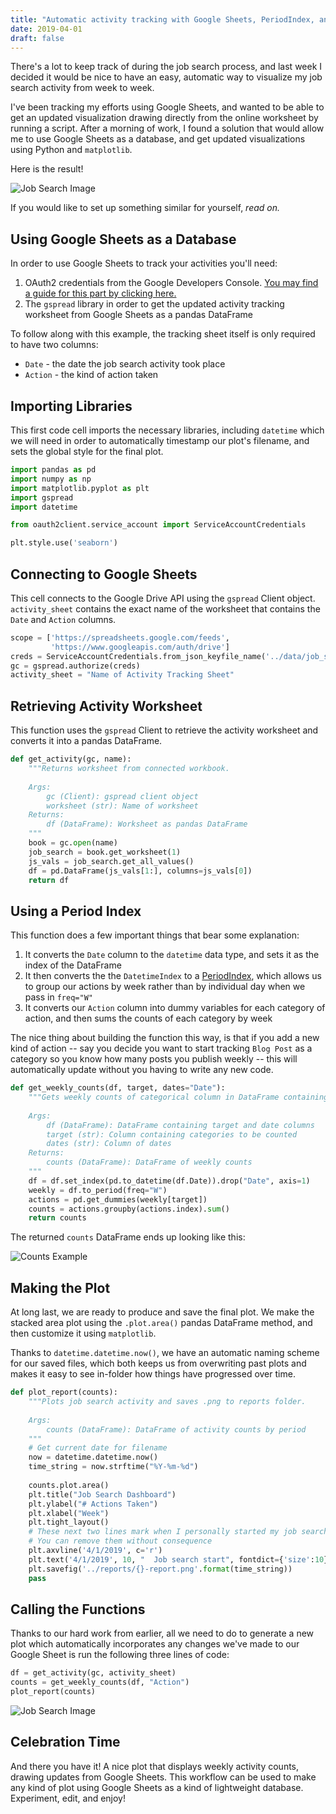```yaml
---
title: "Automatic activity tracking with Google Sheets, PeriodIndex, and matplotlib"
date: 2019-04-01
draft: false
---
```


There's a lot to keep track of during the job search process, and last week I decided it would be nice to have an easy, automatic way to visualize my job search activity from week to week.

I've been tracking my efforts using Google Sheets, and wanted to be able to get an updated visualization drawing directly from the online worksheet by running a script. After a morning of work, I found a solution that would allow me to use Google Sheets as a database, and get updated visualizations using Python and `matplotlib`.

Here is the result!

![Job Search Image](/img/2019-04-26-report.png)

If you would like to set up something similar for yourself, _read on._

## Using Google Sheets as a Database

In order to use Google Sheets to track your activities you'll need:

1. OAuth2 credentials from the Google Developers Console. [You may find a guide for this part by clicking here.]()
2. The `gspread` library in order to get the updated activity tracking worksheet from Google Sheets as a pandas DataFrame

To follow along with this example, the tracking sheet itself is only required to have two columns:

* `Date` - the date the job search activity took place
* `Action` - the kind of action taken

## Importing Libraries

This first code cell imports the necessary libraries, including `datetime` which we will need in order to automatically timestamp our plot's filename, and sets the global style for the final plot.

```python
import pandas as pd
import numpy as np
import matplotlib.pyplot as plt
import gspread
import datetime

from oauth2client.service_account import ServiceAccountCredentials

plt.style.use('seaborn')
```

## Connecting to Google Sheets

This cell connects to the Google Drive API using the `gspread` Client object. `activity_sheet` contains the exact name of the worksheet that contains the `Date` and `Action` columns.

```python
scope = ['https://spreadsheets.google.com/feeds',
         'https://www.googleapis.com/auth/drive']
creds = ServiceAccountCredentials.from_json_keyfile_name('../data/job_search_creds.json', scope)
gc = gspread.authorize(creds)
activity_sheet = "Name of Activity Tracking Sheet"
```

## Retrieving Activity Worksheet

This function uses the `gspread` Client to retrieve the activity worksheet and converts it into a pandas DataFrame.

```python
def get_activity(gc, name):
    """Returns worksheet from connected workbook.
    
    Args:
        gc (Client): gspread client object
        worksheet (str): Name of worksheet
    Returns:
        df (DataFrame): Worksheet as pandas DataFrame
    """
    book = gc.open(name)
    job_search = book.get_worksheet(1)
    js_vals = job_search.get_all_values()
    df = pd.DataFrame(js_vals[1:], columns=js_vals[0])
    return df
```

## Using a Period Index

This function does a few important things that bear some explanation:

1. It converts the `Date` column to the `datetime` data type, and sets it as the index of the DataFrame
2. It then converts the the `DatetimeIndex` to a [PeriodIndex](https://pandas.pydata.org/pandas-docs/version/0.23.4/generated/pandas.PeriodIndex.html), which allows us to group our actions by week rather than by individual day when we pass in `freq="W"`
3. It converts our `Action` column into dummy variables for each category of action, and then sums the counts of each category by week

The nice thing about building the function this way, is that if you add a new kind of action -- say you decide you want to start tracking `Blog Post` as a category so you know how many posts you publish weekly -- this will automatically update without you having to write any new code.

```python
def get_weekly_counts(df, target, dates="Date"):
    """Gets weekly counts of categorical column in DataFrame containing a column of dates.
    
    Args:
        df (DataFrame): DataFrame containing target and date columns
        target (str): Column containing categories to be counted
        dates (str): Column of dates
    Returns:
        counts (DataFrame): DataFrame of weekly counts
    """
    df = df.set_index(pd.to_datetime(df.Date)).drop("Date", axis=1)
    weekly = df.to_period(freq="W")
    actions = pd.get_dummies(weekly[target])
    counts = actions.groupby(actions.index).sum()
    return counts
```

The returned `counts` DataFrame ends up looking like this:

![Counts Example](/img/counts-example.PNG)

## Making the Plot

At long last, we are ready to produce and save the final plot. We make the stacked area plot using the `.plot.area()` pandas DataFrame method, and then customize it using `matplotlib`.

Thanks to `datetime.datetime.now()`, we have an automatic naming scheme for our saved files, which both keeps us from overwriting past plots and makes it easy to see in-folder how things have progressed over time.

```python
def plot_report(counts):
    """Plots job search activity and saves .png to reports folder.
    
    Args:
        counts (DataFrame): DataFrame of activity counts by period
    """
    # Get current date for filename
    now = datetime.datetime.now()
    time_string = now.strftime("%Y-%m-%d")
    
    counts.plot.area()
    plt.title("Job Search Dashboard")
    plt.ylabel("# Actions Taken")
    plt.xlabel("Week")
    plt.tight_layout()
    # These next two lines mark when I personally started my job search
    # You can remove them without consequence
    plt.axvline('4/1/2019', c='r')
    plt.text('4/1/2019', 10, "  Job search start", fontdict={'size':10})
    plt.savefig('../reports/{}-report.png'.format(time_string))
    pass
```

## Calling the Functions

Thanks to our hard work from earlier, all we need to do to generate a new plot which automatically incorporates any changes we've made to our Google Sheet is run the following three lines of code:

```python
df = get_activity(gc, activity_sheet)
counts = get_weekly_counts(df, "Action")
plot_report(counts)
```
![Job Search Image](/img/2019-04-26-report.png)

## Celebration Time

And there you have it! A nice plot that displays weekly activity counts, drawing updates from Google Sheets. This workflow can be used to make any kind of plot using Google Sheets as a kind of lightweight database. Experiment, edit, and enjoy!
